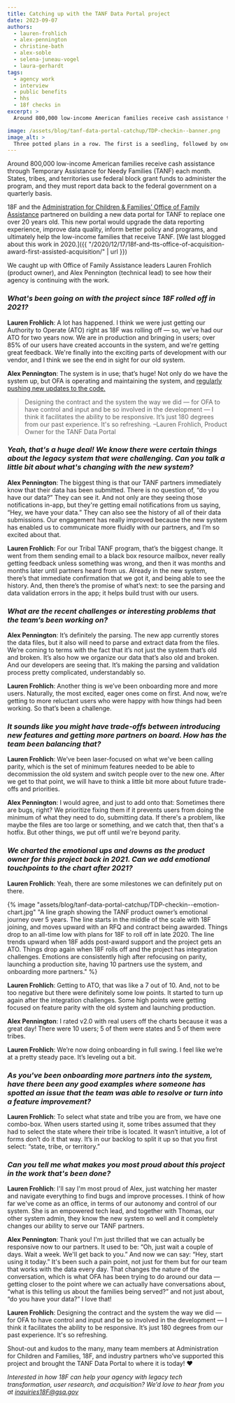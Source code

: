 ```yaml
---
title: Catching up with the TANF Data Portal project
date: 2023-09-07
authors: 
  - lauren-frohlich
  - alex-pennington
  - christine-bath
  - alex-soble
  - selena-juneau-vogel
  - laura-gerhardt
tags:
  - agency work
  - interview
  - public benefits
  - hhs
  - 18f checks in
excerpt: >
  Around 800,000 low-income American families receive cash assistance through Temporary Assistance for Needy Families (TANF) each month. 18F and the Administration for Children & Families’ Office of Family Assistance partnered on building a new data portal for TANF. We caught up with Office of Family Assistance leaders to see how their agency is continuing with the work.

image: /assets/blog/tanf-data-portal-catchup/TDP-checkin--banner.png
image_alt: >
  Three potted plans in a row. The first is a seedling, followed by one with two leaves, and a larger plant that looks like a tree."
---
```


Around 800,000 low-income American families receive cash assistance through Temporary Assistance for Needy Families (TANF) each month. States, tribes, and territories use federal block grant funds to administer the program, and they must report data back to the federal government on a quarterly basis. 

18F and the [Administration for Children & Families’ Office of Family Assistance](https://www.acf.hhs.gov/ofa) partnered on building a new data portal for TANF to replace one over 20 years old. This new portal would upgrade the data reporting experience, improve data quality, inform better policy and programs, and ultimately help the low-income families that receive TANF. [We last blogged about this work in 2020.]({{ "/2020/12/17/18f-and-tts-office-of-acquisition-award-first-assisted-acquisition/" | url }})

We caught up with Office of Family Assistance leaders Lauren Frohlich (product owner), and Alex Pennington (technical lead) to see how their agency is continuing with the work.

### _What's been going on with the project since 18F rolled off in 2021?_

**Lauren Frohlich**:  A lot has happened. I think we were just getting our Authority to Operate (ATO) right as 18F was rolling off — so, we've had our ATO for two years now. We are in production and bringing in users; over 85% of our users have created accounts in the system, and we're getting great feedback. We're finally into the exciting parts of development with our vendor, and I think we see the end in sight for our old system.

**Alex Pennington**: The system is in use; that’s huge! Not only do we have the system up, but OFA is operating and maintaining the system, and [regularly pushing new updates to the code.](https://github.com/HHS/TANF-app) 

> Designing the contract and the system the way we did — for OFA to have control and input and be so involved in the development — I think it facilitates the ability to be responsive. It’s just 180 degrees from our past experience. It's so refreshing.
> <span>–Lauren Frohlich, Product Owner for the TANF Data Portal</span>

### _Yeah, that's a huge deal! We know there were certain things about the legacy system that were challenging. Can you talk a little bit about what's changing with the new system?_

**Alex Pennington**: The biggest thing is that our TANF partners immediately know that their data has been submitted. There is no question of, “do you have our data?” They can see it. And not only are they seeing those notifications in-app, but they're getting email notifications from us saying, “Hey, we have your data.” They can also see the history of all of their data submissions. Our engagement has really improved because the new system has enabled us to communicate more fluidly with our partners, and I’m so excited about that.

**Lauren Frohlich**: For our Tribal TANF program, that’s the biggest change. It went from them sending email to a black box resource mailbox, never really getting feedback unless something was wrong, and then it was months and months later until partners heard from us. Already in the new system, there’s that immediate confirmation that we got it, and being able to see the history. And, then there’s the promise of what’s next: to see the parsing and data validation errors in the app; it helps build trust with our users. 

### _What are the recent challenges or interesting problems that the team’s been working on?_

**Alex Pennington**: It’s definitely the parsing. The new app currently stores the data files, but it also will need to parse and extract data from the files.  We’re coming to terms with the fact that it’s not just the system that’s old and broken. It’s also how we organize our data that’s also old and broken. And our developers are seeing that. It’s making the parsing and validation process pretty complicated, understandably so.

**Lauren Frohlich**: Another thing is we’ve been onboarding more and more users. Naturally, the most excited, eager ones come on first. And now, we’re getting to more reluctant users who were happy with how things had been working. So that’s been a challenge. 

### _It sounds like you might have trade-offs between introducing new features and getting more partners on board. How has the team been balancing that?_

**Lauren Frohlich**: We’ve been laser-focused on what we've been calling parity, which is the set of minimum features needed to be able to decommission the old system and switch people over to the new one. After we get to that point, we will have to think a little bit more about future trade-offs and priorities. 

**Alex Pennington**: I would agree, and just to add onto that: Sometimes there are bugs, right? We prioritize fixing them if it prevents users from doing the minimum of what they need to do, submitting data. If there's a problem, like maybe the files are too large or something, and we catch that, then that's a hotfix. But other things, we put off until we're beyond parity.

### _We charted the emotional ups and downs as the product owner for this project back in 2021. Can we add emotional touchpoints to the chart after 2021?_

**Lauren Frohlich**: Yeah, there are some milestones we can definitely put on there.

{% image "assets/blog/tanf-data-portal-catchup/TDP-checkin--emotion-chart.jpg" "A line graph showing the TANF product owner’s emotional journey over 5 years. The line starts in the middle of the scale with 18F joining, and moves upward with an RFQ and contract being awarded. Things drop to an all-time low with plans for 18F to roll off in late 2020. The line trends upward when 18F adds post-award support and the project gets an ATO. Things drop again when 18F rolls off and the project has integration challenges. Emotions are consistently high after refocusing on parity, launching a production site, having 10 partners use the system, and onboarding more partners." %}

**Lauren Frohlich**: Getting to ATO, that was like a 7 out of 10. And, not to be too negative but there were definitely some low points. It started to turn up again after the integration challenges. Some high points were getting focused on feature parity with the old system and launching production. 

**Alex Pennington**: I rated v2.0 with real users off the charts because it was a great day! There were 10 users; 5 of them were states and 5 of them were tribes.

**Lauren Frohlich**: We’re now doing onboarding in full swing. I feel like we’re at a pretty steady pace. It’s leveling out a bit.

### _As you've been onboarding more partners into the system, have there been any good examples where someone has spotted an issue that the team was able to resolve or turn into a feature improvement?_ 

**Lauren Frohlich**: To select what state and tribe you are from, we have one combo-box. When users started using it, some tribes assumed that they had to select the state where their tribe is located. It wasn’t intuitive, a lot of forms don’t do it that way. It’s in our backlog to split it up so that you first select: “state, tribe, or territory.”

### _Can you tell me what makes you most proud about this project in the work that's been done?_

**Lauren Frohlich**: I'll say I'm most proud of Alex, just watching her master and navigate everything to find bugs and improve processes. I think of how far we've come as an office, in terms of our autonomy and control of our system. She is an empowered tech lead, and together with Thomas, our other system admin, they know the new system so well and it completely changes our ability to serve our TANF partners.

**Alex Pennington**: Thank you! I'm just thrilled that we can actually be responsive now to our partners. It used to be: “Oh, just wait a couple of days. Wait a week. We'll get back to you.” And now we can say: “Hey, start using it today.” It's been such a pain point, not just for them but for our team that works with the data every day. That changes the nature of the conversation, which is what OFA has been trying to do around our data — getting closer to the point where we can actually have conversations about, “what is this telling us about the families being served?” and not just about, “do you have your data?” I love that!

**Lauren Frohlich**: Designing the contract and the system the way we did — for OFA to have control and input and be so involved in the development — I think it facilitates the ability to be responsive. It’s just 180 degrees from our past experience. It's so refreshing.

Shout-out and kudos to the many, many team members at Administration for Children and Families, 18F, and industry partners who’ve supported this project and brought the TANF Data Portal to where it is today! ❤️

_Interested in how 18F can help your agency with legacy tech transformation, user research, and acquisition? We’d love to hear from you at [inquiries18F@gsa.gov](mailto:inquiries18F@gsa.gov)_



